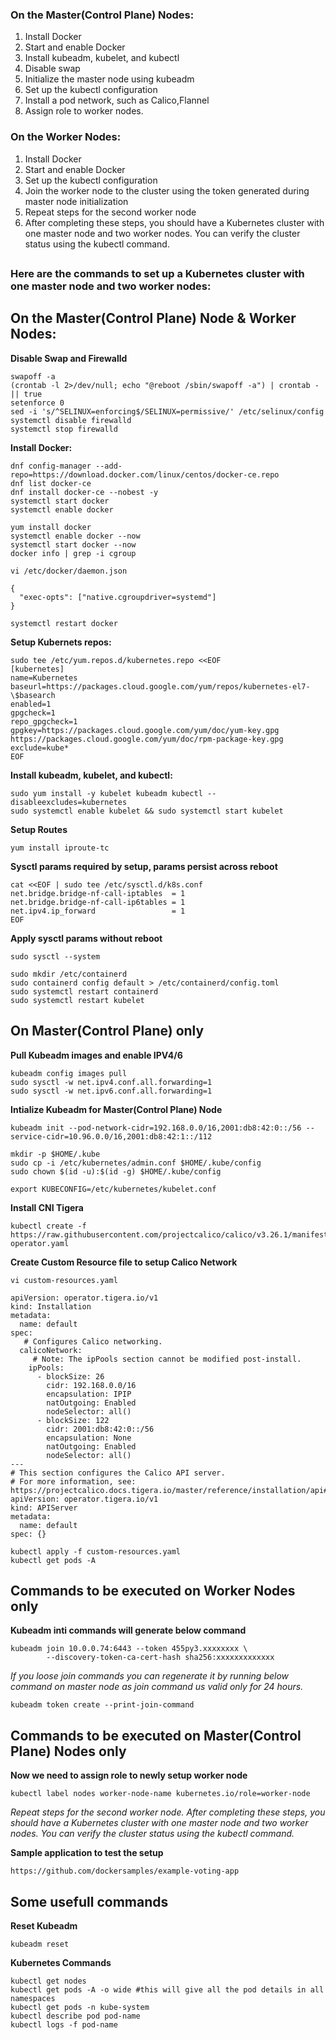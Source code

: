 ### On the Master(Control Plane) Nodes:

1. Install Docker
2. Start and enable Docker
3. Install kubeadm, kubelet, and kubectl
4. Disable swap
5. Initialize the master node using kubeadm
6. Set up the kubectl configuration
7. Install a pod network, such as Calico,Flannel
8. Assign role to worker nodes.

### On the Worker Nodes:

1. Install Docker
2. Start and enable Docker
3. Set up the kubectl configuration
4. Join the worker node to the cluster using the token generated during master node initialization
5. Repeat steps for the second worker node
6. After completing these steps, you should have a Kubernetes cluster with one master node and two worker nodes. You can verify the cluster status using the kubectl command.

##

### Here are the commands to set up a Kubernetes cluster with one master node and two worker nodes:

## On the Master(Control Plane) Node & Worker Nodes:

**Disable Swap and Firewalld**
```
swapoff -a
(crontab -l 2>/dev/null; echo "@reboot /sbin/swapoff -a") | crontab - || true
setenforce 0
sed -i 's/^SELINUX=enforcing$/SELINUX=permissive/' /etc/selinux/config
systemctl disable firewalld
systemctl stop firewalld

```
**Install Docker:**
```
dnf config-manager --add-repo=https://download.docker.com/linux/centos/docker-ce.repo
dnf list docker-ce
dnf install docker-ce --nobest -y
systemctl start docker
systemctl enable docker
```
```
yum install docker
systemctl enable docker --now
systemctl start docker --now
docker info | grep -i cgroup
```
```
vi /etc/docker/daemon.json

{
  "exec-opts": ["native.cgroupdriver=systemd"]
}
```
```
systemctl restart docker
```

**Setup Kubernets repos:**

```
sudo tee /etc/yum.repos.d/kubernetes.repo <<EOF
[kubernetes]
name=Kubernetes
baseurl=https://packages.cloud.google.com/yum/repos/kubernetes-el7-\$basearch
enabled=1
gpgcheck=1
repo_gpgcheck=1
gpgkey=https://packages.cloud.google.com/yum/doc/yum-key.gpg https://packages.cloud.google.com/yum/doc/rpm-package-key.gpg
exclude=kube*
EOF
```
**Install kubeadm, kubelet, and kubectl:**
```
sudo yum install -y kubelet kubeadm kubectl --disableexcludes=kubernetes
sudo systemctl enable kubelet && sudo systemctl start kubelet

```

**Setup Routes**

```
yum install iproute-tc

```
**Sysctl params required by setup, params persist across reboot** 

```
cat <<EOF | sudo tee /etc/sysctl.d/k8s.conf
net.bridge.bridge-nf-call-iptables  = 1
net.bridge.bridge-nf-call-ip6tables = 1
net.ipv4.ip_forward                 = 1
EOF
```

**Apply sysctl params without reboot**
```
sudo sysctl --system

sudo mkdir /etc/containerd
sudo containerd config default > /etc/containerd/config.toml
sudo systemctl restart containerd
sudo systemctl restart kubelet
```

## On Master(Control Plane) only

**Pull Kubeadm images and enable IPV4/6**

```
kubeadm config images pull
sudo sysctl -w net.ipv4.conf.all.forwarding=1
sudo sysctl -w net.ipv6.conf.all.forwarding=1
```

**Intialize Kubeadm for Master(Control Plane) Node**

```
kubeadm init --pod-network-cidr=192.168.0.0/16,2001:db8:42:0::/56 --service-cidr=10.96.0.0/16,2001:db8:42:1::/112
```
```
mkdir -p $HOME/.kube
sudo cp -i /etc/kubernetes/admin.conf $HOME/.kube/config
sudo chown $(id -u):$(id -g) $HOME/.kube/config

export KUBECONFIG=/etc/kubernetes/kubelet.conf
```
**Install CNI Tigera**
```
kubectl create -f https://raw.githubusercontent.com/projectcalico/calico/v3.26.1/manifests/tigera-operator.yaml
```
**Create Custom Resource file to setup Calico Network**
```
vi custom-resources.yaml
```
```
apiVersion: operator.tigera.io/v1
kind: Installation
metadata:
  name: default
spec:
   # Configures Calico networking.
  calicoNetwork:
     # Note: The ipPools section cannot be modified post-install.
    ipPools:
      - blockSize: 26
        cidr: 192.168.0.0/16
        encapsulation: IPIP
        natOutgoing: Enabled
        nodeSelector: all()
      - blockSize: 122
        cidr: 2001:db8:42:0::/56
        encapsulation: None
        natOutgoing: Enabled
        nodeSelector: all()
---
# This section configures the Calico API server.
# For more information, see: https://projectcalico.docs.tigera.io/master/reference/installation/api#operator.tigera.io/v1.APIServer
apiVersion: operator.tigera.io/v1
kind: APIServer
metadata:
  name: default
spec: {}
```
```
kubectl apply -f custom-resources.yaml
kubectl get pods -A 
```
## Commands to be executed on Worker Nodes only

**Kubeadm inti commands will generate below command**
```
kubeadm join 10.0.0.74:6443 --token 455py3.xxxxxxxx \
        --discovery-token-ca-cert-hash sha256:xxxxxxxxxxxxx
```
*If you loose join commands you can regenerate it by running below command on master node as join command us valid only for 24 hours.*

```
kubeadm token create --print-join-command
```
## Commands to be executed on Master(Control Plane) Nodes only

**Now we need to assign role to newly setup worker node**

```
kubectl label nodes worker-node-name kubernetes.io/role=worker-node
```

*Repeat steps for the second worker node. After completing these steps, you should have a Kubernetes cluster with one master node and two worker nodes. You can verify the cluster status using the kubectl command.*

**Sample application to test the setup**

```
https://github.com/dockersamples/example-voting-app
```

## Some usefull commands

**Reset Kubeadm**
```
kubeadm reset
```
**Kubernetes Commands**
```
kubectl get nodes
kubectl get pods -A -o wide #this will give all the pod details in all namespaces
kubectl get pods -n kube-system
kubectl describe pod pod-name
kubectl logs -f pod-name
```
